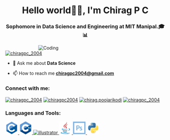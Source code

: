 <h1 align="center">Hello world👋🏼, I'm Chirag P C</h1>
<h3 align="center">Sophomore in Data Science and Engineering at MIT Manipal.🎓📊</h3>
<img align="right" alt="Coding" width="400" src="https://media1.giphy.com/media/qgQUggAC3Pfv687qPC/giphy.gif?cid=ecf05e47mle667nj7s6vyr5yllww5yjiocdlp78p1ohn24yf&ep=v1_gifs_search&rid=giphy.gif&ct=g">
<p align="left"> <a href="https://twitter.com/chiragpc_2004" target="blank"><img src="https://img.shields.io/twitter/follow/chiragpc_2004?logo=twitter&style=for-the-badge" alt="chiragpc_2004" /></a> </p>

- 💬 Ask me about **Data Science**

- 📫 How to reach me **chiragpc2004@gmail.com**


<h3 align="left">Connect with me:</h3>
<p align="left">
<a href="https://twitter.com/chiragpc_2004" target="blank"><img align="center" src="file:///C:/Users/chira/Downloads/Twitter%20X.svg" alt="chiragpc_2004" height="30" width="40" /></a>
<a href="https://linkedin.com/in/chiragpc2004" target="blank"><img align="center" src="https://raw.githubusercontent.com/rahuldkjain/github-profile-readme-generator/master/src/images/icons/Social/linked-in-alt.svg" alt="chiragpc2004" height="30" width="40" /></a>
<a href="https://fb.com/chirag.poojarikodi" target="blank"><img align="center" src="https://raw.githubusercontent.com/rahuldkjain/github-profile-readme-generator/master/src/images/icons/Social/facebook.svg" alt="chirag.poojarikodi" height="30" width="40" /></a>
<a href="https://instagram.com/chiragpc_2004" target="blank"><img align="center" src="https://raw.githubusercontent.com/rahuldkjain/github-profile-readme-generator/master/src/images/icons/Social/instagram.svg" alt="chiragpc_2004" height="30" width="40" /></a>
</p>

<h3 align="left">Languages and Tools:</h3>
<p align="left"> <a href="https://www.cprogramming.com/" target="_blank" rel="noreferrer"> <img src="https://raw.githubusercontent.com/devicons/devicon/master/icons/c/c-original.svg" alt="c" width="40" height="40"/> </a> <a href="https://www.w3schools.com/cpp/" target="_blank" rel="noreferrer"> <img src="https://raw.githubusercontent.com/devicons/devicon/master/icons/cplusplus/cplusplus-original.svg" alt="cplusplus" width="40" height="40"/> </a> <a href="https://www.adobe.com/in/products/illustrator.html" target="_blank" rel="noreferrer"> <img src="https://www.vectorlogo.zone/logos/adobe_illustrator/adobe_illustrator-icon.svg" alt="illustrator" width="40" height="40"/> </a> <a href="https://www.java.com" target="_blank" rel="noreferrer"> <img src="https://raw.githubusercontent.com/devicons/devicon/master/icons/java/java-original.svg" alt="java" width="40" height="40"/> </a> <a href="https://www.photoshop.com/en" target="_blank" rel="noreferrer"> <img src="https://raw.githubusercontent.com/devicons/devicon/master/icons/photoshop/photoshop-line.svg" alt="photoshop" width="40" height="40"/> </a> <a href="https://www.python.org" target="_blank" rel="noreferrer"> <img src="https://raw.githubusercontent.com/devicons/devicon/master/icons/python/python-original.svg" alt="python" width="40" height="40"/> </a> </p>
